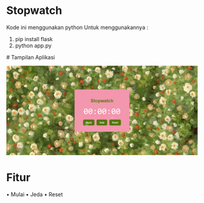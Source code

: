 ﻿# Stopwatch
Kode ini menggunakan python Untuk menggunakannya :
1.	pip install flask
2.	python app.py

﻿# Tampilan Aplikasi
 
![Tampilan Stopwatch](stopwatch.png)

# Fitur
•	Mulai
•	Jeda
•	Reset
